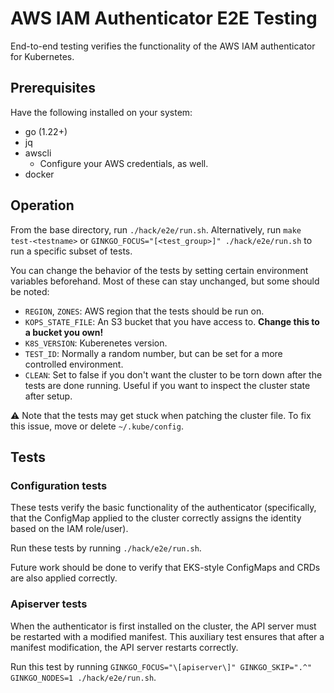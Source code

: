 # AWS IAM Authenticator E2E Testing

End-to-end testing verifies the functionality of the AWS IAM authenticator for Kubernetes.

## Prerequisites

Have the following installed on your system:

- go (1.22+)
- jq
- awscli
  - Configure your AWS credentials, as well.
- docker

## Operation

From the base directory, run `./hack/e2e/run.sh`. Alternatively, run `make test-<testname>` or `GINKGO_FOCUS="[<test_group>]" ./hack/e2e/run.sh` to run a specific subset of tests.

You can change the behavior of the tests by setting certain environment variables beforehand. Most of these can stay unchanged, but some should be noted:

- `REGION`, `ZONES`: AWS region that the tests should be run on.
- `KOPS_STATE_FILE`: An S3 bucket that you have access to. **Change this to a bucket you own!**
- `K8S_VERSION`: Kuberenetes version.
- `TEST_ID`: Normally a random number, but can be set for a more controlled environment.
- `CLEAN`: Set to false if you don't want the cluster to be torn down after the tests are done running. Useful if you want to inspect the cluster state after setup.

:warning: Note that the tests may get stuck when patching the cluster file. To fix this issue, move or delete `~/.kube/config`.

## Tests

### Configuration tests

These tests verify the basic functionality of the authenticator (specifically, that the ConfigMap applied to the cluster correctly assigns the identity based on the IAM role/user).

Run these tests by running `./hack/e2e/run.sh`.

Future work should be done to verify that EKS-style ConfigMaps and CRDs are also applied correctly.

### Apiserver tests

When the authenticator is first installed on the cluster, the API server must be restarted with a modified manifest. This auxiliary test ensures that after a manifest modification, the API server restarts correctly.

Run this test by running `GINKGO_FOCUS="\[apiserver\]" GINKGO_SKIP=".^" GINKGO_NODES=1 ./hack/e2e/run.sh`.
